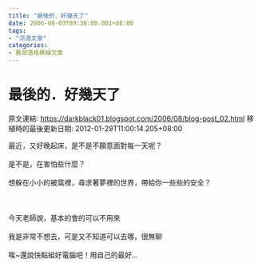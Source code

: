 ```yaml
---
title: "最後的．好幾天了"
date: 2006-08-03T09:38:00.001+08:00
tags: 
- "流浪文章"
categories:
- 舊部落格移植文章
---
```


# 最後的．好幾天了

原文連結: https://darkblack01.blogspot.com/2006/08/blog-post_02.html
移植時的最後更新日期: 2012-01-29T11:00:14.205+08:00

最近，又好晚起床，是不是不願意面對每一天呢？<br /><br />是不是，在害怕些什麼？<br /><br />想躲在小小的被窩裡，尋求著夢裡的世界，帶給你一些些的安全？<br /><br /><br /><br />今天老師說，基本的會的可以不用來<br /><br />我是非常不想去，可是又不知道可以去哪，很無聊<br /><br />唉~還說快點組好電腦吧！用自己的最好...
